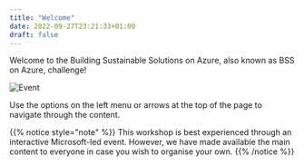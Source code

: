 ```yaml
---
title: "Welcome"
date: 2022-09-27T23:21:33+01:00
draft: false
---
```

Welcome to the Building Sustainable Solutions on Azure, also known as BSS on Azure, challenge!

![Event](/bssazure/images/event-banner.jpg "event banner")

Use the options on the left menu or arrows at the top of the page to navigate through the content.

{{% notice style="note" %}}
This workshop is best experienced through an interactive Microsoft-led event. However, we have made available the main content to everyone in case you wish to organise your own.
{{% /notice %}}
